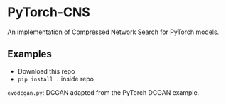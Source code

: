 PyTorch-CNS
==============
An implementation of Compressed Network Search for PyTorch models.

Examples
--------

 * Download this repo
 * `pip install .` inside repo

`evodcgan.py`: DCGAN adapted from the PyTorch DCGAN example.
